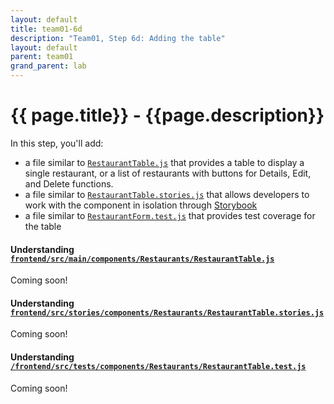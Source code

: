 ```yaml
---
layout: default
title: team01-6d
description: "Team01, Step 6d: Adding the table"
layout: default
parent: team01
grand_parent: lab
---
```


# {{ page.title}} - {{page.description}}

In this step, you'll add:
* a file similar to [`RestaurantTable.js`](https://github.com/ucsb-cs156-s23/STARTER-team01/blob/main/frontend/src/main/components/Restaurants/RestaurantTable.js) that provides a table to display a single restaurant, or a list of restaurants with buttons for Details, Edit, and Delete functions.
* a file similar to [`RestaurantTable.stories.js`](https://github.com/ucsb-cs156-s23/STARTER-team01/blob/main/frontend/src/stories/components/Restaurants/RestaurantTable.stories.js) that allows developers to work with the component in isolation through [Storybook](https://storybook.js.org/)
* a file similar to [`RestaurantForm.test.js`](https://github.com/ucsb-cs156-s23/STARTER-team01/blob/main/frontend/src/tests/components/Restaurants/RestaurantForm.test.js) that provides test coverage for the table

#### Understanding [`frontend/src/main/components/Restaurants/RestaurantTable.js`](https://github.com/ucsb-cs156-s23/STARTER-team01/blob/main/frontend/src/main/components/Restaurants/RestaurantTable.js)

Coming soon!

#### Understanding [`frontend/src/stories/components/Restaurants/RestaurantTable.stories.js`](https://github.com/ucsb-cs156-s23/STARTER-team01/blob/main/frontend/src/stories/components/Restaurants/RestaurantTable.stories.js)

Coming soon!

#### Understanding [`/frontend/src/tests/components/Restaurants/RestaurantTable.test.js`](https://github.com/ucsb-cs156-s23/STARTER-team01/blob/main/frontend/src/tests/components/Restaurants/RestaurantTable.test.js)

Coming soon!

